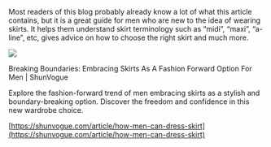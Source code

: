 Most readers of this blog probably already know a lot of what this article contains, but it is a great guide for men who are new to the idea of wearing skirts. It helps them understand skirt terminology such as “midi”, “maxi”, “a-line”, etc, gives advice on how to choose the right skirt and much more.

[](https://shunvogue.com/article/how-men-can-dress-skirt "Breaking Boundaries: Embracing Skirts As A Fashion Forward Option For Men | ShunVogue")

![](https://i0.wp.com/shunvogue.com/images/natalia.jpg?ssl=1)

Breaking Boundaries: Embracing Skirts As A Fashion Forward Option For Men | ShunVogue

Explore the fashion-forward trend of men embracing skirts as a stylish and boundary-breaking option. Discover the freedom and confidence in this new wardrobe choice.

[https://shunvogue.com/article/how-men-can-dress-skirt](https://shunvogue.com/article/how-men-can-dress-skirt)